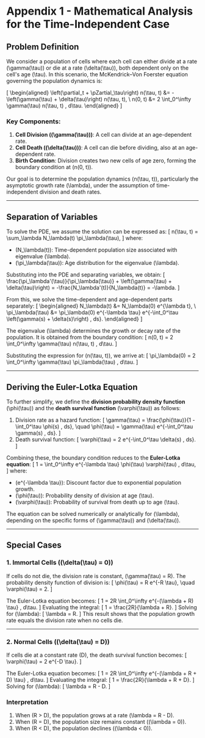 # Appendix 1 - Mathematical Analysis for the Time-Independent Case

## Problem Definition

We consider a population of cells where each cell can either divide at a rate \(\gamma(\tau)\) or die at a rate 
\(\delta(\tau)\), both dependent only on the cell's age \(\tau\). In this scenario, the McKendrick–Von Foerster 
equation governing the population dynamics is:

\[
\begin{aligned}
\left(\partial_t + \pZartial_\tau\right) n(\tau, t) &= -\left(\gamma(\tau) + \delta(\tau)\right) n(\tau, t), \\
n(0, t) &= 2 \int_0^\infty \gamma(\tau) n(\tau, t) \, d\tau.
\end{aligned}
\]

### Key Components:
1. **Cell Division (\(\gamma(\tau)\))**: A cell can divide at an age-dependent rate.
2. **Cell Death (\(\delta(\tau)\))**: A cell can die before dividing, also at an age-dependent rate.
3. **Birth Condition**: Division creates two new cells of age zero, forming the boundary condition at \(n(0, t)\).

Our goal is to determine the population dynamics \(n(\tau, t)\), particularly the asymptotic growth rate \(\lambda\), 
under the assumption of time-independent division and death rates.

---

## Separation of Variables

To solve the PDE, we assume the solution can be expressed as:
\[
n(\tau, t) = \sum_\lambda N_\lambda(t) \pi_\lambda(\tau),
\]
where:
- \(N_\lambda(t)\): Time-dependent population size associated with eigenvalue \(\lambda\).
- \(\pi_\lambda(\tau)\): Age distribution for the eigenvalue \(\lambda\).

Substituting into the PDE and separating variables, we obtain:
\[
\frac{\pi_\lambda'(\tau)}{\pi_\lambda(\tau)} + \left(\gamma(\tau) + \delta(\tau)\right) = -\frac{N_\lambda'(t)}{N_\lambda(t)} = -\lambda.
\]

From this, we solve the time-dependent and age-dependent parts separately:
\[
\begin{aligned}
N_\lambda(t) &= N_\lambda(0) e^{\lambda t}, \\
\pi_\lambda(\tau) &= \pi_\lambda(0) e^{-\lambda \tau} e^{-\int_0^\tau \left(\gamma(s) + \delta(s)\right) \, ds}.
\end{aligned}
\]

The eigenvalue \(\lambda\) determines the growth or decay rate of the population. It is obtained from the boundary condition:
\[
n(0, t) = 2 \int_0^\infty \gamma(\tau) n(\tau, t) \, d\tau.
\]

Substituting the expression for \(n(\tau, t)\), we arrive at:
\[
\pi_\lambda(0) = 2 \int_0^\infty \gamma(\tau) \pi_\lambda(\tau) \, d\tau.
\]

---

## Deriving the Euler-Lotka Equation

To further simplify, we define the **division probability density function** \(\phi(\tau)\) and the **death survival function** \(\varphi(\tau)\) as follows:
1. Division rate as a hazard function:
   \[
   \gamma(\tau) = \frac{\phi(\tau)}{1 - \int_0^\tau \phi(s) \, ds}, \quad \phi(\tau) = \gamma(\tau) e^{-\int_0^\tau \gamma(s) \, ds}.
   \]
2. Death survival function:
   \[
   \varphi(\tau) = 2 e^{-\int_0^\tau \delta(s) \, ds}.
   \]

Combining these, the boundary condition reduces to the **Euler-Lotka equation**:
\[
1 = \int_0^\infty e^{-\lambda \tau} \phi(\tau) \varphi(\tau) \, d\tau,
\]
where:
- \(e^{-\lambda \tau}\): Discount factor due to exponential population growth.
- \(\phi(\tau)\): Probability density of division at age \(\tau\).
- \(\varphi(\tau)\): Probability of survival from death up to age \(\tau\).

The equation can be solved numerically or analytically for \(\lambda\), depending on the specific forms of \(\gamma(\tau)\) and \(\delta(\tau)\).

---

## Special Cases

### 1. Immortal Cells (\(\delta(\tau) = 0\))

If cells do not die, the division rate is constant, \(\gamma(\tau) = R\). The probability density function of division is:
\[
\phi(\tau) = R e^{-R \tau}, \quad \varphi(\tau) = 2.
\]

The Euler-Lotka equation becomes:
\[
1 = 2R \int_0^\infty e^{-(\lambda + R) \tau} \, d\tau.
\]
Evaluating the integral:
\[
1 = \frac{2R}{\lambda + R}.
\]
Solving for \(\lambda\):
\[
\lambda = R.
\]
This result shows that the population growth rate equals the division rate when no cells die.

---

### 2. Normal Cells (\(\delta(\tau) = D\))

If cells die at a constant rate \(D\), the death survival function becomes:
\[
\varphi(\tau) = 2 e^{-D \tau}.
\]

The Euler-Lotka equation becomes:
\[
1 = 2R \int_0^\infty e^{-(\lambda + R + D) \tau} \, d\tau.
\]
Evaluating the integral:
\[
1 = \frac{2R}{\lambda + R + D}.
\]
Solving for \(\lambda\):
\[
\lambda = R - D.
\]

### Interpretation

1. When \(R > D\), the population grows at a rate \(\lambda = R - D\).
2. When \(R = D\), the population size remains constant (\(\lambda = 0\)).
3. When \(R < D\), the population declines (\(\lambda < 0\)).